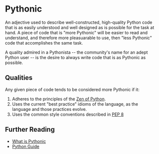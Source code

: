# Pythonic

An adjective used to describe well-constructed, high-quality Python code that is as easily understood and well designed as is possible for the task at hand. A piece of code that is "more Pythonic" will be easier to read and understand, and therefore more pleasuarable to use, then "less Pythonic" code that accomplishes the same task.

A quality admired in a Pythonista -- the community's name for an adept Python user -- is the desire to always write code that is as Pythonic as possible.

## Qualities

Any given piece of code tends to be considered more Pythonic if it:

1. Adheres to the principles of the [Zen of Python](zen_of_python.md).
1. Uses the current "best practice" idioms of the language, as the language and those practices evolve.
1. Uses the common style conventions described in [PEP 8](pep_8_style_guide.md)

## Further Reading

- [What is Pythonic](https://blog.startifact.com/posts/older/what-is-pythonic.html)
- [Python Guide](https://docs.python-guide.org/writing/style/)
